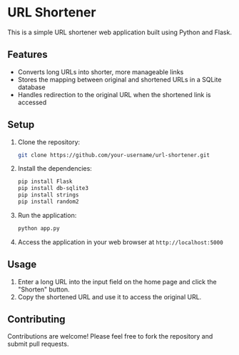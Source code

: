 # URL Shortener

This is a simple URL shortener web application built using Python and Flask.

## Features

- Converts long URLs into shorter, more manageable links
- Stores the mapping between original and shortened URLs in a SQLite database
- Handles redirection to the original URL when the shortened link is accessed

## Setup

1. Clone the repository:

   ```bash
   git clone https://github.com/your-username/url-shortener.git
   ```

2. Install the dependencies:

   ```bash
   pip install Flask
   pip install db-sqlite3
   pip install strings
   pip install random2
   ```

3. Run the application:

   ```bash
   python app.py
   ```

4. Access the application in your web browser at `http://localhost:5000`

## Usage

1. Enter a long URL into the input field on the home page and click the "Shorten" button.
2. Copy the shortened URL and use it to access the original URL.

## Contributing

Contributions are welcome! Please feel free to fork the repository and submit pull requests.
